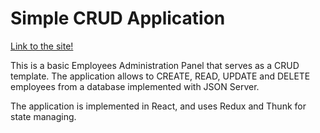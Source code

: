 # Simple CRUD Application

[Link to the site!](https://gonzalo-fuente.github.io/Simple_CRUD_Template/)

This is a basic Employees Administration Panel that serves as a CRUD template.
The application allows to CREATE, READ, UPDATE and DELETE employees from a database implemented with JSON Server.

The application is implemented in React, and uses Redux and Thunk for state managing.
